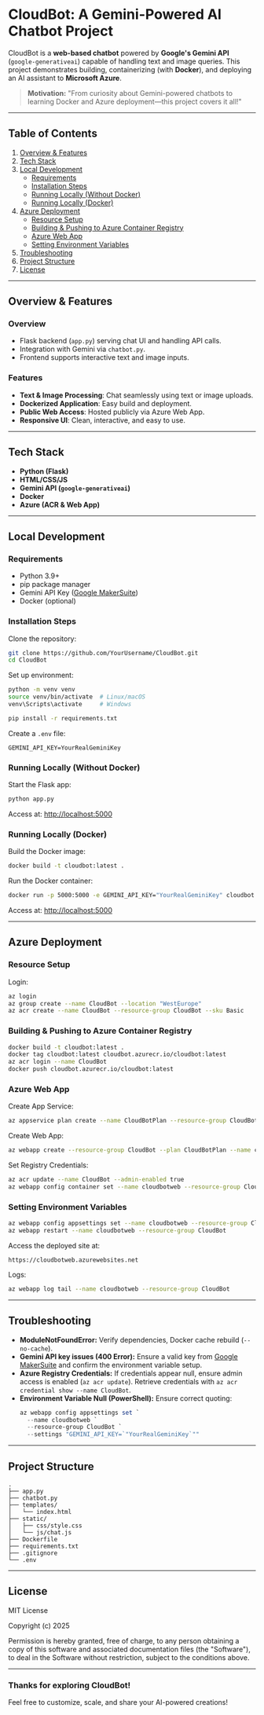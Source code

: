 # CloudBot: A Gemini-Powered AI Chatbot Project

CloudBot is a **web-based chatbot** powered by **Google's Gemini API** (`google-generativeai`) capable of handling text and image queries. This project demonstrates building, containerizing (with **Docker**), and deploying an AI assistant to **Microsoft Azure**.

> **Motivation:** "From curiosity about Gemini-powered chatbots to learning Docker and Azure deployment—this project covers it all!"

---

## Table of Contents

1. [Overview & Features](#overview--features)
2. [Tech Stack](#tech-stack)
3. [Local Development](#local-development)
   - [Requirements](#requirements)
   - [Installation Steps](#installation-steps)
   - [Running Locally (Without Docker)](#running-locally-without-docker)
   - [Running Locally (Docker)](#running-locally-docker)
4. [Azure Deployment](#azure-deployment)
   - [Resource Setup](#resource-setup)
   - [Building & Pushing to Azure Container Registry](#building--pushing-to-azure-container-registry)
   - [Azure Web App](#azure-web-app)
   - [Setting Environment Variables](#setting-environment-variables)
5. [Troubleshooting](#troubleshooting)
6. [Project Structure](#project-structure)
7. [License](#license)

---

## Overview & Features

### Overview

- Flask backend (`app.py`) serving chat UI and handling API calls.
- Integration with Gemini via `chatbot.py`.
- Frontend supports interactive text and image inputs.

### Features

- **Text & Image Processing**: Chat seamlessly using text or image uploads.
- **Dockerized Application**: Easy build and deployment.
- **Public Web Access**: Hosted publicly via Azure Web App.
- **Responsive UI**: Clean, interactive, and easy to use.

---

## Tech Stack

- **Python (Flask)**
- **HTML/CSS/JS**
- **Gemini API (`google-generativeai`)**
- **Docker**
- **Azure (ACR & Web App)**

---

## Local Development

### Requirements

- Python 3.9+
- pip package manager
- Gemini API Key ([Google MakerSuite](https://makersuite.google.com/app/apikey))
- Docker (optional)

### Installation Steps

Clone the repository:
```bash
git clone https://github.com/YourUsername/CloudBot.git
cd CloudBot
```

Set up environment:
```bash
python -m venv venv
source venv/bin/activate  # Linux/macOS
venv\Scripts\activate     # Windows

pip install -r requirements.txt
```

Create a `.env` file:
```env
GEMINI_API_KEY=YourRealGeminiKey
```

### Running Locally (Without Docker)

Start the Flask app:
```bash
python app.py
```
Access at: [http://localhost:5000](http://localhost:5000)

### Running Locally (Docker)

Build the Docker image:
```bash
docker build -t cloudbot:latest .
```

Run the Docker container:
```bash
docker run -p 5000:5000 -e GEMINI_API_KEY="YourRealGeminiKey" cloudbot:latest
```

Access at: [http://localhost:5000](http://localhost:5000)

---

## Azure Deployment

### Resource Setup

Login:
```bash
az login
az group create --name CloudBot --location "WestEurope"
az acr create --name CloudBot --resource-group CloudBot --sku Basic
```

### Building & Pushing to Azure Container Registry

```bash
docker build -t cloudbot:latest .
docker tag cloudbot:latest cloudbot.azurecr.io/cloudbot:latest
az acr login --name CloudBot
docker push cloudbot.azurecr.io/cloudbot:latest
```

### Azure Web App

Create App Service:
```bash
az appservice plan create --name CloudBotPlan --resource-group CloudBot --sku B1 --is-linux
```

Create Web App:
```bash
az webapp create --resource-group CloudBot --plan CloudBotPlan --name cloudbotweb --deployment-container-image-name cloudbot.azurecr.io/cloudbot:latest
```

Set Registry Credentials:
```bash
az acr update --name CloudBot --admin-enabled true
az webapp config container set --name cloudbotweb --resource-group CloudBot --container-image-name cloudbot.azurecr.io/cloudbot:latest --container-registry-url https://cloudbot.azurecr.io --container-registry-user <ACR_USERNAME> --container-registry-password "<ACR_PASSWORD>"
```

### Setting Environment Variables

```bash
az webapp config appsettings set --name cloudbotweb --resource-group CloudBot --settings GEMINI_API_KEY="YourRealGeminiKey"
az webapp restart --name cloudbotweb --resource-group CloudBot
```

Access the deployed site at:
```
https://cloudbotweb.azurewebsites.net
```

Logs:
```bash
az webapp log tail --name cloudbotweb --resource-group CloudBot
```

---

## Troubleshooting

- **ModuleNotFoundError:** Verify dependencies, Docker cache rebuild (`--no-cache`).
- **Gemini API key issues (400 Error):** Ensure a valid key from [Google MakerSuite](https://makersuite.google.com/app/apikey) and confirm the environment variable setup.
- **Azure Registry Credentials:** If credentials appear null, ensure admin access is enabled (`az acr update`). Retrieve credentials with `az acr credential show --name CloudBot`.
- **Environment Variable Null (PowerShell):** Ensure correct quoting:
  ```powershell
  az webapp config appsettings set `
    --name cloudbotweb `
    --resource-group CloudBot `
    --settings "GEMINI_API_KEY=`"YourRealGeminiKey`""
  ```

---

## Project Structure

```
.
├── app.py
├── chatbot.py
├── templates/
│   └── index.html
├── static/
│   ├── css/style.css
│   └── js/chat.js
├── Dockerfile
├── requirements.txt
├── .gitignore
└── .env
```

---

## License

MIT License

Copyright (c) 2025

Permission is hereby granted, free of charge, to any person obtaining a copy
of this software and associated documentation files (the "Software"), to deal
in the Software without restriction, subject to the conditions above.

---

### Thanks for exploring CloudBot!

Feel free to customize, scale, and share your AI-powered creations!

